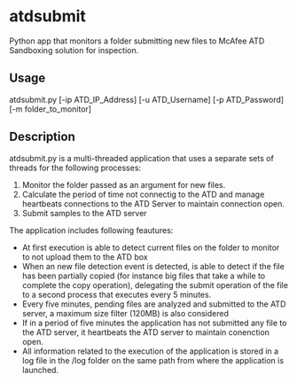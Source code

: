 # atdsubmit
Python app that monitors a folder submitting new files to McAfee ATD Sandboxing solution for inspection.

## Usage
atdsubmit.py [-ip ATD_IP_Address] [-u ATD_Username] [-p ATD_Password] [-m folder_to_monitor]

## Description
atdsubmit.py is a multi-threaded application that uses a separate sets of threads for the following processes:

1. Monitor the folder passed as an argument for new files.
2. Calculate the period of time not connectig to the ATD and manage heartbeats connections to the ATD Server to maintain connection open.
3. Submit samples to the ATD server

The application includes following feautures:

* At first execution is able to detect current files on the folder to monitor to not upload them to the ATD box
* When an new file detection event is detected, is able to detect if the file has been partially copied (for instance big files that take a while to complete the copy operation), delegating the submit operation of the file to a second process that executes every 5 minutes.
* Every five minutes, pending files are analyzed and submitted to the ATD server, a maximum size filter (120MB) is also considered
* If in a period of five minutes the application has not submitted any file to the ATD server, it heartbeats the ATD server to maintain conenction open.
* All information related to the execution of the application is stored in a log file in the /log folder on the same path from where the application is launched.



